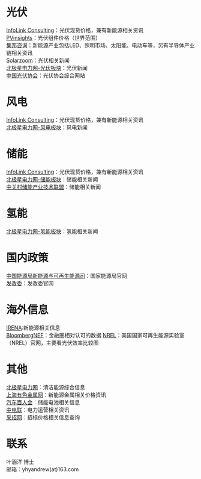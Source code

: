 # 光伏
[InfoLink Consulting](https://www.infolink-group.com/spot-price/cn/)：光伏现货价格，兼有新能源相关资讯  
[PVinsights](http://pvinsights.com/Member/Login.php)：光伏组件价格（世界范围）  
[集邦咨询](https://www.trendforce.cn/)：新能源产业包括LED、照明市场、太阳能、电动车等，另有半导体产业链相关资讯  
[Solarzoom](http://www.solarzoom.com/category/21/10000)：光伏相关新闻  
[北极星电力网-光伏板块](https://guangfu.bjx.com.cn/)：光伏新闻  
[中国光伏协会](http://www.chinapv.org.cn/index.html)：光伏协会综合网站  


# 风电
[InfoLink Consulting](https://www.infolink-group.com/spot-price/cn/)：光伏现货价格，兼有新能源相关资讯  
[北极星电力网-风电板块](https://fd.bjx.com.cn/)：风电新闻  

# 储能
[InfoLink Consulting](https://www.infolink-group.com/spot-price/cn/)：光伏现货价格，兼有新能源相关资讯  
[北极星电力网-储能板块](https://chuneng.bjx.com.cn/)：储能相关新闻  
[中关村储能产业技术联盟](http://www.cnesa.org/)：储能相关新闻  

# 氢能
[北极星电力网-氢能板块](https://qn.bjx.com.cn/)：氢能相关新闻  

# 国内政策
[中国能源局新能源与可再生能源司](http://www.nea.gov.cn/sjzz/xny/index.htm)：国家能源局官网  
[发改委](https://www.ndrc.gov.cn/?code=&state=123)：发改委官网  

# 海外信息
[IRENA](https://www.irena.org/):新能源相关信息  
[BloombergNEF](https://about.bnef.com/)：金融圈相对认可的数据
[NREL](https://www.nrel.gov/pv/cell-efficiency.html)：美国国家可再生能源实验室（NREL）官网，主要看光伏效率比较图

# 其他
[北极星电力网](https://www.bjx.com.cn/)：清洁能源综合信息  
[上海有色金属网](https://www.smm.cn/)：新能源金属相关价格资讯  
[汽车百人会](https://www.chinaev100.com/)：储能电池相关信息  
[中电联](https://www.cec.org.cn/)：电力运营相关资讯  
[采招网](https://www.bidcenter.com.cn/)：招标价格相关信息查询  


# 联系
叶涵洋 博士  
邮箱：yhyandrew(at)163.com
